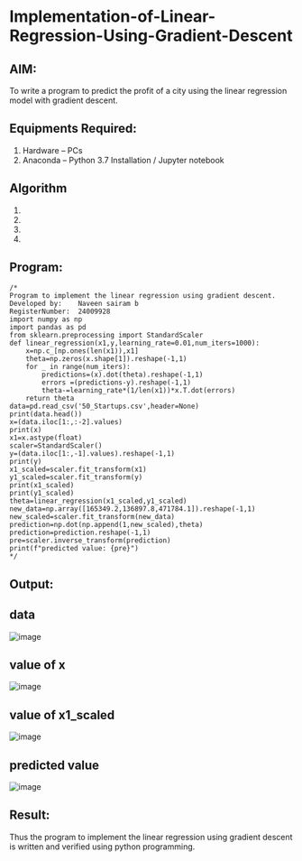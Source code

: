 # Implementation-of-Linear-Regression-Using-Gradient-Descent

## AIM:
To write a program to predict the profit of a city using the linear regression model with gradient descent.

## Equipments Required:
1. Hardware – PCs
2. Anaconda – Python 3.7 Installation / Jupyter notebook

## Algorithm
1. 
2. 
3. 
4. 

## Program:
```
/*
Program to implement the linear regression using gradient descent.
Developed by:    Naveen sairam b
RegisterNumber:  24009928
import numpy as np
import pandas as pd
from sklearn.preprocessing import StandardScaler
def linear_regression(x1,y,learning_rate=0.01,num_iters=1000):
    x=np.c_[np.ones(len(x1)),x1]
    theta=np.zeros(x.shape[1]).reshape(-1,1)
    for _ in range(num_iters):
        predictions=(x).dot(theta).reshape(-1,1)
        errors =(predictions-y).reshape(-1,1)
        theta-=learning_rate*(1/len(x1))*x.T.dot(errors)
    return theta
data=pd.read_csv('50_Startups.csv',header=None)
print(data.head())
x=(data.iloc[1:,:-2].values)
print(x)
x1=x.astype(float)
scaler=StandardScaler()
y=(data.iloc[1:,-1].values).reshape(-1,1)
print(y)
x1_scaled=scaler.fit_transform(x1)
y1_scaled=scaler.fit_transform(y)
print(x1_scaled)
print(y1_scaled)
theta=linear_regression(x1_scaled,y1_scaled)
new_data=np.array([165349.2,136897.8,471784.1]).reshape(-1,1)
new_scaled=scaler.fit_transform(new_data)
prediction=np.dot(np.append(1,new_scaled),theta)
prediction=prediction.reshape(-1,1)
pre=scaler.inverse_transform(prediction)
print(f"predicted value: {pre}")
*/
```

## Output:
## data
![image](https://github.com/user-attachments/assets/0d90d2fa-710a-4801-8011-9f023540ad86)

## value of x
![image](https://github.com/user-attachments/assets/a589dc83-b93e-4432-b3bb-430a387cd9de)

## value of x1_scaled
![image](https://github.com/user-attachments/assets/5b42660f-d3f4-4afa-9874-12a8672167ab)
## predicted value
![image](https://github.com/user-attachments/assets/c41a810e-ad22-4572-b486-c33b156da857)




## Result:
Thus the program to implement the linear regression using gradient descent is written and verified using python programming.

